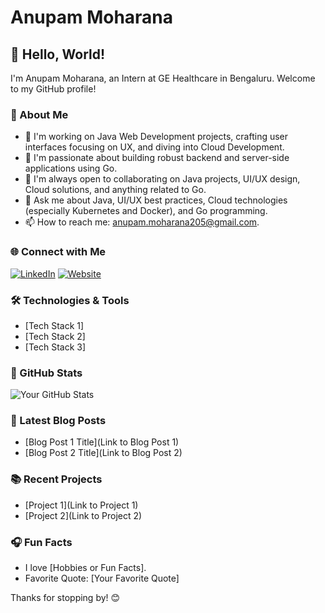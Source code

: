 # Anupam Moharana

## 👋 Hello, World!

I'm Anupam Moharana, an Intern at GE Healthcare in Bengaluru. Welcome to my GitHub profile!

### 🚀 About Me

- 🔭 I'm working on Java Web Development projects, crafting user interfaces focusing on UX, and diving into Cloud Development.
- 🌱 I'm passionate about building robust backend and server-side applications using Go.
- 👯 I'm always open to collaborating on Java projects, UI/UX design, Cloud solutions, and anything related to Go.
- 💬 Ask me about Java, UI/UX best practices, Cloud technologies (especially Kubernetes and Docker), and Go programming.
- 📫 How to reach me: anupam.moharana205@gmail.com.

### 🌐 Connect with Me

[![LinkedIn](https://img.shields.io/badge/LinkedIn-Connect-blue)](https://www.linkedin.com/in/anupam-moharana/)
[![Website](https://img.shields.io/badge/Website-Visit-brightgreen)](https://bit.ly/Anupam2002)

### 🛠️ Technologies & Tools

- [Tech Stack 1]
- [Tech Stack 2]
- [Tech Stack 3]

### 🌟 GitHub Stats

![Your GitHub Stats](https://github-readme-stats.vercel.app/api?username=Anupam5972&show_icons=true&theme=radical)

### 📝 Latest Blog Posts

- [Blog Post 1 Title](Link to Blog Post 1)
- [Blog Post 2 Title](Link to Blog Post 2)

### 📚 Recent Projects

- [Project 1](Link to Project 1)
- [Project 2](Link to Project 2)

### 🎧 Fun Facts

- I love [Hobbies or Fun Facts].
- Favorite Quote: [Your Favorite Quote]

Thanks for stopping by! 😊
